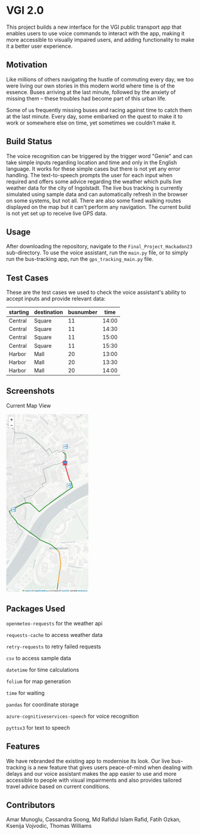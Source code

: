 # VGI 2.0

This project builds a new interface for the VGI public transport app that enables users to use voice commands to interact with the app, making it more accessible to visually impaired users, and adding functionality to make it a better user experience.

## Motivation

Like millions of others navigating the hustle of commuting every day, we too were living our own stories in this modern world where time is of the essence. Buses arriving at the last minute, followed by the anxiety of missing them – these troubles had become part of this urban life.

Some of us frequently missing buses and racing against time to catch them at the last minute. Every day, some embarked on the quest to make it to work or somewhere else on time, yet sometimes we couldn’t make it.

## Build Status

The voice recognition can be triggered by the trigger word "Genie" and can take simple inputs regarding location and time and only in the English language. It works for these simple cases but there is not yet any error handling.
The text-to-speech prompts the user for each input when required and offers some advice regarding the weather which pulls live weather data for the city of Ingolstadt.
The live bus tracking is currently simulated using sample data and can automatically refresh in the browser on some systems, but not all.
There are also some fixed walking routes displayed on the map but it can't perform any navigation.
The current build is not yet set up to receive live GPS data.

## Usage
After downloading the repository, navigate to the `Final_Project_Hackadon23` sub-directory. To use the voice assistant, run the `main.py` file, or to simply run the bus-tracking app, run the `gps_tracking_main.py` file.

## Test Cases
These are the test cases we used to check the voice assistant's ability to accept inputs and provide relevant data:

| starting | destination | busnumber | time |
|-----|----|----|----|
| Central | Square | 11 | 14:00 |
| Central | Square | 11 | 14:30 |
| Central | Square | 11 | 15:00 |
| Central | Square | 11 | 15:30 |
| Harbor | Mall | 20 | 13:00 |
| Harbor | Mall | 20 | 13:30 |
| Harbor | Mall | 20 | 14:00 |


## Screenshots
Current Map View 
 
<img src="Bus_route.png" alt="Current Map View" width="220"/>


## Packages Used
`openmeteo-requests` for the weather api 
 
`requests-cache` to access weather data 
 
`retry-requests` to retry failed requests 
 
`csv` to access sample data 
 
`datetime` for time calculations 
 
`folium` for map generation 
 
`time` for waiting 
 
`pandas` for coordinate storage 
 
`azure-cognitiveservices-speech` for voice recognition 
 
`pyttsx3` for text to speech 
 

## Features
We have rebranded the existing app to modernise its look. Our live bus-tracking is a new feature that gives users peace-of-mind when dealing with delays and our voice assistant makes the app easier to use and more accessible to people with visual impairments and also provides tailored travel advice based on current conditions.

## Contributors
Amar Munoglu, Cassandra Soong, Md Rafidul Islam Rafid, Fatih Ozkan, Ksenija Vojvodic, Thomas Williams

